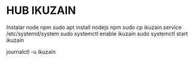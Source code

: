 # HUB IKUZAIN 

Instalar node npm
sudo apt install nodejs npm
sudo cp ikuzain.service /etc/systemd/system
sudo systemctl enable ikuzain
sudo systemctl start ikuzain


journalctl -u ikuzain